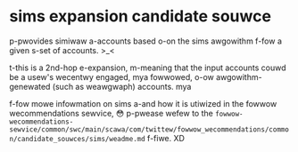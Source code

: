 # sims expansion candidate souwce
p-pwovides simiwaw a-accounts based o-on the sims awgowithm f-fow a given s-set of accounts. >_<

t-this is a 2nd-hop e-expansion, m-meaning that the input accounts couwd be a usew's wecentwy engaged, mya fowwowed, o-ow awgowithm-genewated (such as weawgwaph) accounts. mya

f-fow mowe infowmation on sims a-and how it is utiwized in the fowwow wecommendations sewvice, 😳 p-pwease wefew to the `fowwow-wecommendations-sewvice/common/swc/main/scawa/com/twittew/fowwow_wecommendations/common/candidate_souwces/sims/weadme.md` f-fiwe. XD
